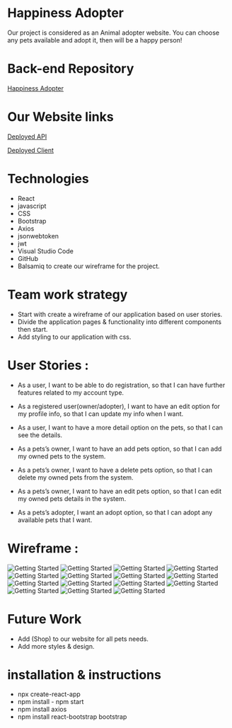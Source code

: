 
# Happiness Adopter
Our project is considered as an Animal adopter website. You can choose any pets available and adopt it, then will be a happy person!

# Back-end Repository
[Happiness Adopter](https://git.generalassemb.ly/xlightx/happinessadopter)

# Our Website links
[Deployed API](http://happinessadopter-env.eba-up79mz9d.us-east-2.elasticbeanstalk.com/)

[Deployed Client]()



# Technologies
 - React
 - javascript
 - CSS
 - Bootstrap
 - Axios
 - jsonwebtoken
 - jwt
 - Visual Studio Code
 - GitHub
 - Balsamiq to create our wireframe for the project.



# Team work strategy
- Start with create a wireframe of our application based on user stories.
- Divide the application pages & functionality into different components then start.
- Add styling to our application with css.

 # User Stories :
- As a user, I want to be able to do registration, so that I can have further features related to my account type.

- As a registered user(owner/adopter), I want to have an edit option for my profile info, so that I can update my info when I want.


- As a user, I want to have a more detail option on the pets, so that I can see the details.

- As a pets’s owner, I want to have an add pets option, so that I can add my owned pets to the system.

- As a pets’s owner, I want to have a delete pets option, so that I can delete my owned pets from the system.

- As a pets’s owner, I want to have an edit pets option, so that I can edit my owned pets details in the system.

- As a pets’s adopter, I want an adopt option, so that I can adopt any available pets that I want.

# Wireframe :
![Getting Started](./src/Assets/1.png)
![Getting Started](./src/Assets/2.png)
![Getting Started](./src/Assets/3.png)
![Getting Started](./src/Assets/4.png)
![Getting Started](./src/Assets/5.png)
![Getting Started](./src/Assets/6.png)
![Getting Started](./src/Assets/7.png)
![Getting Started](./src/Assets/8.png)
![Getting Started](.src/Assets/9.png)
![Getting Started](./src/Assets/10.png)
![Getting Started](./src/Assets/11.png)
![Getting Started](./src/Assets/12.png)
![Getting Started](./src/Assets/13.png)
![Getting Started](./src/Assets/14.png)
![Getting Started](./src/Assets/15.png)



# Future Work
- Add (Shop) to our website for all pets needs.
- Add more styles & design.

# installation & instructions
- npx create-react-app
- npm install - npm start
- npm install axios
- npm install react-bootstrap bootstrap

